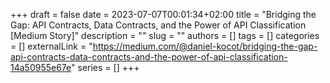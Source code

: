 +++ 
draft = false
date = 2023-07-07T00:01:34+02:00
title = "Bridging the Gap: API Contracts, Data Contracts, and the Power of API Classification [Medium Story]"
description = ""
slug = ""
authors = []
tags = []
categories = []
externalLink = "https://medium.com/@daniel-kocot/bridging-the-gap-api-contracts-data-contracts-and-the-power-of-api-classification-14a50955e67e"
series = []
+++
